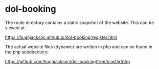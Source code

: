 # dol-booking

The route directory contains a static snapshot of the website. This can be viewed at:

https://hughjackson.github.io/dol-booking/register.html

The actual website files (dynamic) are written in php and can be found in the php subdirectory:

https://github.com/hughjackson/dol-booking/tree/master/php
